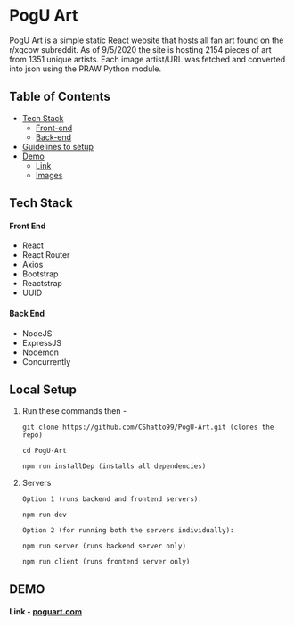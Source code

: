 # PogU Art

PogU Art is a simple static React website that hosts all fan art found on the r/xqcow subreddit. As of 9/5/2020 the site is hosting 2154 pieces of art from 1351 unique artists. Each image artist/URL was fetched and converted into json using the PRAW Python module.

## Table of Contents

- [Tech Stack](#tech-stack)
  - [Front-end](#front-end)
  - [Back-end](#back-end)
- [Guidelines to setup](#local-setup)
- [Demo](#demo)
  - [Link](#link---poguart.com)
  - [Images](#images)

## Tech Stack

#### Front End
* React
* React Router
* Axios
* Bootstrap
* Reactstrap
* UUID

#### Back End
* NodeJS
* ExpressJS
* Nodemon
* Concurrently

## Local Setup
1. Run these commands then - 
    ```
    git clone https://github.com/CShatto99/PogU-Art.git (clones the repo)
    
    cd PogU-Art
    
    npm run installDep (installs all dependencies)
    ```
4. Servers
    ```
    Option 1 (runs backend and frontend servers):
    
    npm run dev
    
    Option 2 (for running both the servers individually):
    
    npm run server (runs backend server only)
    
    npm run client (runs frontend server only)
    ```
## DEMO

#### Link - [poguart.com](http://poguart.com)
